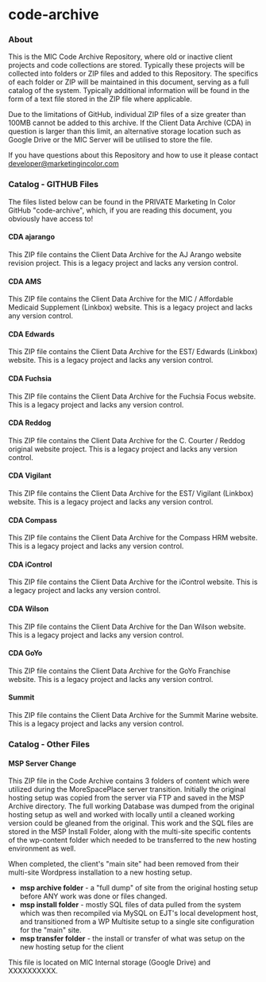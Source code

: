 code-archive
============

### About

This is the MIC Code Archive Repository, where old or inactive client projects and code collections are stored. Typically these projects will be collected into folders or ZIP files and added to this Repository. The specifics of each folder or ZIP will be maintained in this document, serving as a full catalog of the system. Typically additional information will be found in the form of a text file stored in the ZIP file where applicable.

Due to the limitations of GitHub, individual ZIP files of a size greater than 100MB cannot be added to this archive. If the Client Data Archive (CDA) in question is larger than this limit, an alternative storage location such as Google Drive or the MIC Server will be utilised to store the file.

If you have questions about this Repository and how to use it please contact [developer@marketingincolor.com](mailto:developer@marketingincolor.com)

### Catalog - GITHUB Files

The files listed below can be found in the PRIVATE Marketing In Color GitHub "code-archive", which, if you are reading this document, you obviously have access to!

#### CDA ajarango

This ZIP file contains the Client Data Archive for the AJ Arango website revision project. This is a legacy project and lacks any version control.

#### CDA AMS

This ZIP file contains the Client Data Archive for the MIC / Affordable Medicaid Supplement (Linkbox) website. This is a legacy project and lacks any version control.

#### CDA Edwards

This ZIP file contains the Client Data Archive for the EST/ Edwards (Linkbox) website. This is a legacy project and lacks any version control.

#### CDA Fuchsia 

This ZIP file contains the Client Data Archive for the Fuchsia Focus website. This is a legacy project and lacks any version control.

#### CDA Reddog

This ZIP file contains the Client Data Archive for the C. Courter / Reddog original website project. This is a legacy project and lacks any version control.

#### CDA Vigilant

This ZIP file contains the Client Data Archive for the EST/ Vigilant (Linkbox) website. This is a legacy project and lacks any version control.

#### CDA Compass

This ZIP file contains the Client Data Archive for the Compass HRM website. This is a legacy project and lacks any version control.

#### CDA iControl

This ZIP file contains the Client Data Archive for the iControl website. This is a legacy project and lacks any version control.

#### CDA Wilson

This ZIP file contains the Client Data Archive for the Dan Wilson website. This is a legacy project and lacks any version control.

#### CDA GoYo

This ZIP file contains the Client Data Archive for the GoYo Franchise website. This is a legacy project and lacks any version control.

#### Summit

This ZIP file contains the Client Data Archive for the Summit Marine website. This is a legacy project and lacks any version control.

### Catalog - Other Files

#### MSP Server Change

This ZIP file in the Code Archive contains 3 folders of content which were utilized during the MoreSpacePlace server transition. Initially the original hosting setup was copied from the server via FTP and saved in the MSP Archive directory. The full working Database was dumped from the original hosting setup as well and worked with locally until a cleaned working version could be gleaned from the original. This work and the SQL files are stored in the MSP Install Folder, along with the multi-site specific contents of the wp-content folder which needed to be transferred to the new hosting environment as well.

When completed, the client's "main site" had been removed from their multi-site Wordpress installation to a new hosting setup. 

* __msp archive folder__ - a "full dump" of site from the original hosting setup before ANY work was done or files changed.
* __msp install folder__ - mostly SQL files of data pulled from the system which was then recompiled via MySQL on EJT's local development host, and transitioned from a WP Multisite setup to a single site configuration for the "main" site.
* __msp transfer folder__ - the install or transfer of what was setup on the new hosting setup for the client

This file is located on MIC Internal storage (Google Drive) and XXXXXXXXXX.